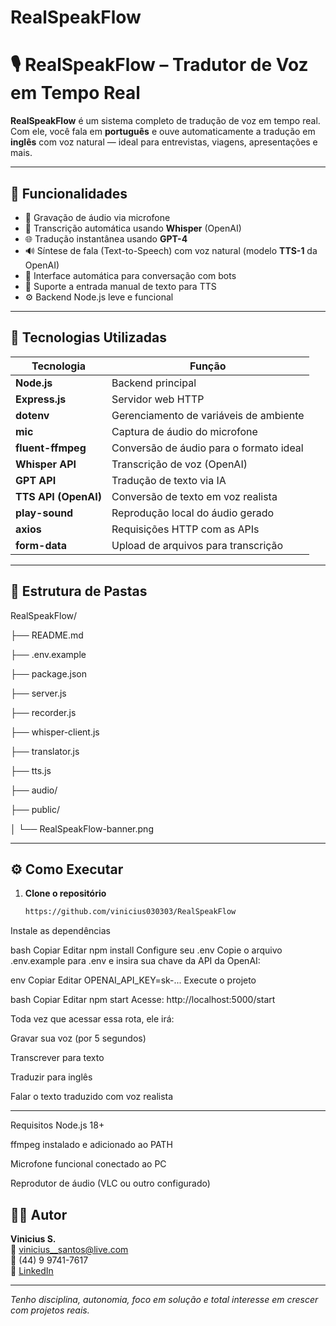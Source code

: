 # RealSpeakFlow

# 🎙️ RealSpeakFlow – Tradutor de Voz em Tempo Real

**RealSpeakFlow** é um sistema completo de tradução de voz em tempo real. Com ele, você fala em **português** e ouve automaticamente a tradução em **inglês** com voz natural — ideal para entrevistas, viagens, apresentações e mais.

---

## 🚀 Funcionalidades

- 🎤 Gravação de áudio via microfone
- 🧠 Transcrição automática usando **Whisper** (OpenAI)
- 🌐 Tradução instantânea usando **GPT-4**
- 🔊 Síntese de fala (Text-to-Speech) com voz natural (modelo **TTS-1** da OpenAI)
- 📡 Interface automática para conversação com bots
- 💬 Suporte a entrada manual de texto para TTS
- ⚙️ Backend Node.js leve e funcional

---

## 🧪 Tecnologias Utilizadas

| Tecnologia        | Função                                 |
|-------------------|----------------------------------------|
| **Node.js**       | Backend principal                      |
| **Express.js**    | Servidor web HTTP                      |
| **dotenv**        | Gerenciamento de variáveis de ambiente |
| **mic**           | Captura de áudio do microfone          |
| **fluent-ffmpeg** | Conversão de áudio para o formato ideal|
| **Whisper API**   | Transcrição de voz (OpenAI)            |
| **GPT API**       | Tradução de texto via IA               |
| **TTS API (OpenAI)** | Conversão de texto em voz realista |
| **play-sound**    | Reprodução local do áudio gerado       |
| **axios**         | Requisições HTTP com as APIs           |
| **form-data**     | Upload de arquivos para transcrição    |

---

## 📂 Estrutura de Pastas

RealSpeakFlow/

├── README.md

├── .env.example

├── package.json

├── server.js

├── recorder.js

├── whisper-client.js

├── translator.js

├── tts.js

├── audio/ 

├── public/

│ └── RealSpeakFlow-banner.png 


---

## ⚙️ Como Executar

1. **Clone o repositório**
   ```bash
   https://github.com/vinicius030303/RealSpeakFlow


Instale as dependências

bash
Copiar
Editar
npm install
Configure seu .env
Copie o arquivo .env.example para .env e insira sua chave da API da OpenAI:

env
Copiar
Editar
OPENAI_API_KEY=sk-...
Execute o projeto

bash
Copiar
Editar
npm start
Acesse: http://localhost:5000/start


Toda vez que acessar essa rota, ele irá:

Gravar sua voz (por 5 segundos)

Transcrever para texto

Traduzir para inglês

Falar o texto traduzido com voz realista

---

 Requisitos
Node.js 18+

ffmpeg instalado e adicionado ao PATH

Microfone funcional conectado ao PC

Reprodutor de áudio (VLC ou outro configurado)

## 👨‍💻 Autor

**Vinicius S.**  
📧 vinicius__santos@live.com  
📱 (44) 9 9741-7617  
🔗 [LinkedIn](https://linkedin.com/in/vinicius-front)

---


*Tenho disciplina, autonomia, foco em solução e total interesse em crescer com projetos reais.*






